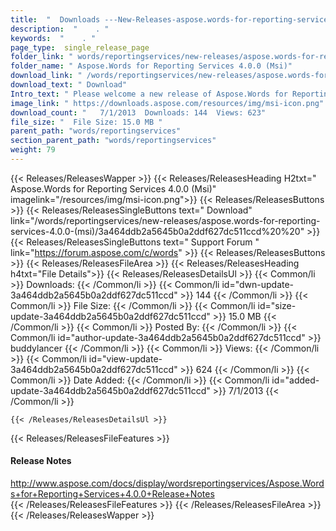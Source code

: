 ```yaml
---
title:  "  Downloads ---New-Releases-aspose.words-for-reporting-services-4.0.0-(msi) . " 
description:  "    . " 
keywords:  "    . " 
page_type:  single_release_page
folder_link: " words/reportingservices/new-releases/aspose.words-for-reporting-services-4.0.0-(msi)/"
folder_name: " Aspose.Words for Reporting Services 4.0.0 (Msi)"
download_link: " /words/reportingservices/new-releases/aspose.words-for-reporting-services-4.0.0-(msi)/3a464ddb2a5645b0a2ddf627dc511ccd"
download_text: " Download"
Intro_text: " Please welcome a new release of Aspose.Words for Reporting Services.This release..."
image_link: " https://downloads.aspose.com/resources/img/msi-icon.png"
download_count: "   7/1/2013  Downloads: 144  Views: 623"
file_size: "  File Size: 15.0 MB "
parent_path: "words/reportingservices"
section_parent_path: "words/reportingservices"
weight: 79 
---
```


{{< Releases/ReleasesWapper >}}
  {{< Releases/ReleasesHeading H2txt=" Aspose.Words for Reporting Services 4.0.0 (Msi)" imagelink="/resources/img/msi-icon.png">}}
  {{< Releases/ReleasesButtons >}}
    {{< Releases/ReleasesSingleButtons text=" Download" link="/words/reportingservices/new-releases/aspose.words-for-reporting-services-4.0.0-(msi)/3a464ddb2a5645b0a2ddf627dc511ccd%20%20" >}}
    {{< Releases/ReleasesSingleButtons text=" Support Forum " link="https://forum.aspose.com/c/words" >}}
  {{< Releases/ReleasesButtons >}}
  {{< Releases/ReleasesFileArea >}}
    {{< Releases/ReleasesHeading h4txt="File Details">}}
    {{< Releases/ReleasesDetailsUl >}}
            {{< Common/li  >}} Downloads: {{< /Common/li >}} 
      {{< Common/li id="dwn-update-3a464ddb2a5645b0a2ddf627dc511ccd" >}} 144 {{< /Common/li >}} 
      {{< Common/li  >}} File Size: {{< /Common/li >}} 
      {{< Common/li id="size-update-3a464ddb2a5645b0a2ddf627dc511ccd" >}} 15.0 MB {{< /Common/li >}} 
      {{< Common/li  >}} Posted By: {{< /Common/li >}} 
      {{< Common/li id="author-update-3a464ddb2a5645b0a2ddf627dc511ccd" >}} buddylancer {{< /Common/li >}} 
      {{< Common/li  >}} Views: {{< /Common/li >}} 
      {{< Common/li id="view-update-3a464ddb2a5645b0a2ddf627dc511ccd" >}} 624 {{< /Common/li >}} 
      {{< Common/li  >}} Date Added: {{< /Common/li >}} 
      {{< Common/li id="added-update-3a464ddb2a5645b0a2ddf627dc511ccd" >}} 7/1/2013 {{< /Common/li >}} 

    {{< /Releases/ReleasesDetailsUl >}}

  {{< Releases/ReleasesFileFeatures >}}
      <h4>Release Notes</h4><div><a href="http://www.aspose.com/docs/display/wordsreportingservices/Aspose.Words+for+Reporting+Services+4.0.0+Release+Notes">http://www.aspose.com/docs/display/wordsreportingservices/Aspose.Words+for+Reporting+Services+4.0.0+Release+Notes</a></div>
  {{< /Releases/ReleasesFileFeatures >}}
 {{< /Releases/ReleasesFileArea >}}
{{< /Releases/ReleasesWapper >}}


